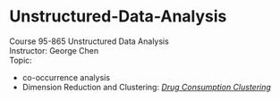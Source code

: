# Unstructured-Data-Analysis
Course 95-865 Unstructured Data Analysis    
Instructor: George Chen    
Topic:    
*  co-occurrence analysis   
*  Dimension Reduction and Clustering: [_Drug Consumption Clustering_](https://github.com/YaTingChang0620/Unstructured-Data-Analysis/blob/master/Drug%20Consumption.ipynb)
